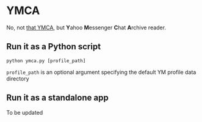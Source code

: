 # YMCA #
No, not [that YMCA](https://www.youtube.com/watch?v=Zph7YXfjMhg), but **Y**ahoo **M**essenger **C**hat **A**rchive reader.

## Run it as a Python script ##

    python ymca.py [profile_path]

`profile_path` is an optional argument specifying the default YM profile data directory

## Run it as a standalone app ##
To be updated